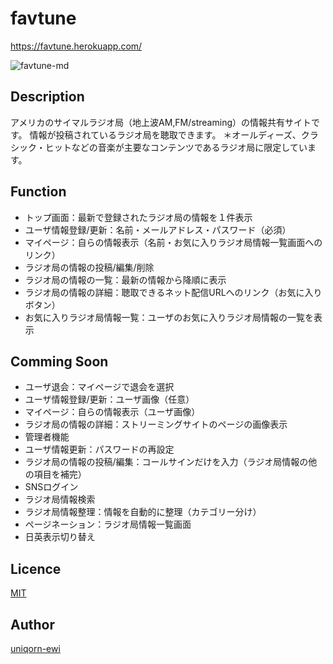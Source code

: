 favtune
====
https://favtune.herokuapp.com/

![favtune-md](https://user-images.githubusercontent.com/37038796/45913033-5366fc80-be66-11e8-8fb6-f1406f38e35e.png)

## Description
アメリカのサイマルラジオ局（地上波AM,FM/streaming）の情報共有サイトです。
情報が投稿されているラジオ局を聴取できます。
＊オールディーズ、クラシック・ヒットなどの音楽が主要なコンテンツであるラジオ局に限定しています。

## Function
- トップ画面：最新で登録されたラジオ局の情報を１件表示
- ユーザ情報登録/更新：名前・メールアドレス・パスワード（必須）
- マイページ：自らの情報表示（名前・お気に入りラジオ局情報一覧画面へのリンク）
- ラジオ局の情報の投稿/編集/削除
- ラジオ局の情報の一覧：最新の情報から降順に表示
- ラジオ局の情報の詳細：聴取できるネット配信URLへのリンク（お気に入りボタン）
- お気に入りラジオ局情報一覧：ユーザのお気に入りラジオ局情報の一覧を表示

## Comming Soon
- ユーザ退会：マイページで退会を選択
- ユーザ情報登録/更新：ユーザ画像（任意）
- マイページ：自らの情報表示（ユーザ画像）
- ラジオ局の情報の詳細：ストリーミングサイトのページの画像表示
- 管理者機能
- ユーザ情報更新：パスワードの再設定
- ラジオ局の情報の投稿/編集：コールサインだけを入力（ラジオ局情報の他の項目を補完）
- SNSログイン
- ラジオ局情報検索
- ラジオ局情報整理：情報を自動的に整理（カテゴリー分け）
- ページネーション：ラジオ局情報一覧画面
- 日英表示切り替え

## Licence

[MIT](https://github.com/tcnksm/tool/blob/master/LICENCE)

## Author

[uniqorn-ewi](https://github.com/uniqorn-ewi)

